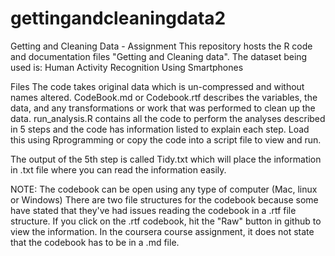# gettingandcleaningdata2
Getting and Cleaning Data - Assignment This repository hosts the R code and documentation files "Getting and Cleaning data". 
The dataset being used is: Human Activity Recognition Using Smartphones

Files The code takes original data which is un-compressed and without names altered. CodeBook.md or Codebook.rtf describes the variables, 
the data, and any transformations or work that was performed to clean up the data. run_analysis.R contains all the code to 
perform the analyses described in 5 steps and the code has information listed to explain each step. Load this using Rprogramming or copy 
the code into a script file to view and run. 

The output of the 5th step is called Tidy.txt which will place the information in .txt file where you can read the information easily. 

NOTE: The codebook can be open using any type of computer (Mac, linux or Windows)  There are two file structures for the codebook because
some have stated that they've had issues reading the codebook in a .rtf file structure.  If you click on the .rtf codebook, hit the 
"Raw" button in github to view the information.  In the coursera course assignment, it does not state that the codebook has to be in 
a .md file.  
